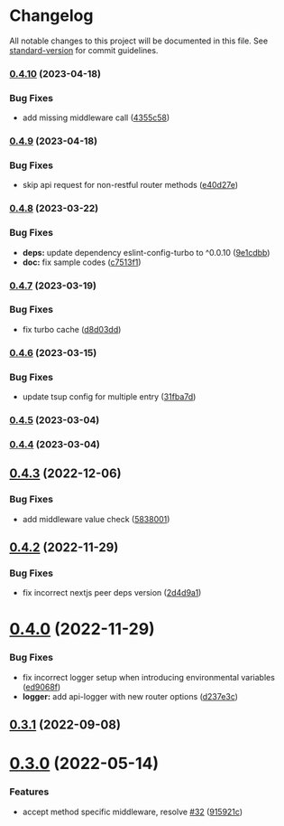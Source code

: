 # Changelog

All notable changes to this project will be documented in this file. See [standard-version](https://github.com/conventional-changelog/standard-version) for commit guidelines.

### [0.4.10](https://github.com/Howard86/next-api-handler/compare/v0.4.9...v0.4.10) (2023-04-18)

### Bug Fixes

- add missing middleware call ([4355c58](https://github.com/Howard86/next-api-handler/commit/4355c589ca59056c85d4fc588e6b7bfb8bba1561))

### [0.4.9](https://github.com/Howard86/next-api-handler/compare/v0.4.8...v0.4.9) (2023-04-18)

### Bug Fixes

- skip api request for non-restful router methods ([e40d27e](https://github.com/Howard86/next-api-handler/commit/e40d27e47fab32ba62c05df63a369e8d1c47f567))

### [0.4.8](https://github.com/Howard86/next-api-handler/compare/v0.4.7...v0.4.8) (2023-03-22)

### Bug Fixes

- **deps:** update dependency eslint-config-turbo to ^0.0.10 ([9e1cdbb](https://github.com/Howard86/next-api-handler/commit/9e1cdbbb6c6993639f38842055b2f770fc6476f2))
- **doc:** fix sample codes ([c7513f1](https://github.com/Howard86/next-api-handler/commit/c7513f1adb3a65f71ae7ef48444bbc519b5198f6))

### [0.4.7](https://github.com/Howard86/next-api-handler/compare/v0.4.6...v0.4.7) (2023-03-19)

### Bug Fixes

- fix turbo cache ([d8d03dd](https://github.com/Howard86/next-api-handler/commit/d8d03dd4dd4c053f12281c169d65d62362909879))

### [0.4.6](https://github.com/Howard86/next-api-handler/compare/v0.4.5...v0.4.6) (2023-03-15)

### Bug Fixes

- update tsup config for multiple entry ([31fba7d](https://github.com/Howard86/next-api-handler/commit/31fba7dd4de58beac93177e7dcc3e9193592062e))

### [0.4.5](https://github.com/Howard86/next-api-handler/compare/v0.4.4...v0.4.5) (2023-03-04)

### [0.4.4](https://github.com/Howard86/next-api-handler/compare/v0.4.3...v0.4.4) (2023-03-04)

## [0.4.3](https://github.com/Howard86/next-api-handler/compare/v0.4.2...v0.4.3) (2022-12-06)

### Bug Fixes

- add middleware value check ([5838001](https://github.com/Howard86/next-api-handler/commit/5838001cb55f8a2b503f2220cba7c7a5973921d4))

## [0.4.2](https://github.com/Howard86/next-api-handler/compare/v0.4.0...v0.4.2) (2022-11-29)

### Bug Fixes

- fix incorrect nextjs peer deps version ([2d4d9a1](https://github.com/Howard86/next-api-handler/commit/2d4d9a184a4ad9b2410f08057c4ddb62449efe70))

# [0.4.0](https://github.com/Howard86/next-api-handler/compare/v0.3.1...v0.4.0) (2022-11-29)

### Bug Fixes

- fix incorrect logger setup when introducing environmental variables ([ed9068f](https://github.com/Howard86/next-api-handler/commit/ed9068fed5cefb17388afff2ff1529c7481b7bc2))
- **logger:** add api-logger with new router options ([d237e3c](https://github.com/Howard86/next-api-handler/commit/d237e3ce942487ecb0039379daadb407b726824b))

## [0.3.1](https://github.com/Howard86/next-api-handler/compare/v0.3.0...v0.3.1) (2022-09-08)

# [0.3.0](https://github.com/Howard86/next-api-handler/compare/v0.2.5...v0.3.0) (2022-05-14)

### Features

- accept method specific middleware, resolve [#32](https://github.com/Howard86/next-api-handler/issues/32) ([915921c](https://github.com/Howard86/next-api-handler/commit/915921c734c53a5ddce4251680c8f816f693c122))
